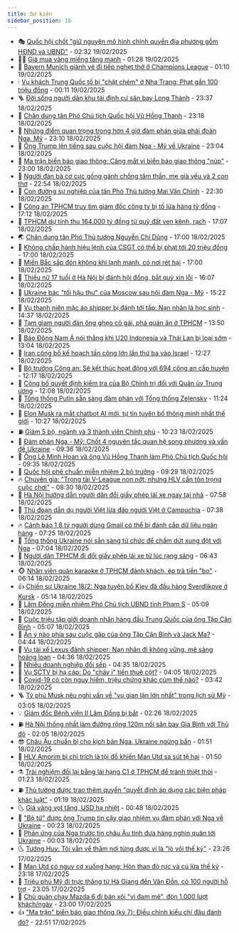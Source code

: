 ```yaml
---
title: Sự kiện
sidebar_position: 16
---
```


<!-- dantri-su-kien:START -->
- 🎭 [Quốc hội chốt &quot;giữ nguyên mô hình chính quyền địa phương gồm HĐND và UBND&quot;](https://dantri.com.vn/xa-hoi/quoc-hoi-chot-giu-nguyen-mo-hinh-chinh-quyen-dia-phuong-gom-hdnd-va-ubnd-20250219092830364.htm) - 02:32 19/02/2025
- 👨‍🏫 [Giá mua vàng miếng tăng mạnh](https://dantri.com.vn/kinh-doanh/gia-mua-vang-mieng-tang-manh-20250219071019024.htm) - 01:28 19/02/2025
- 🌮 [Bayern Munich giành vé đi tiếp nghẹt thở ở Champions League](https://dantri.com.vn/the-thao/bayern-munich-gianh-ve-di-tiep-nghet-tho-o-champions-league-20250219081013201.htm) - 01:10 19/02/2025
- 🕯 [Vụ khách Trung Quốc tố bị &quot;chặt chém&quot; ở Nha Trang: Phạt gần 100 triệu đồng](https://dantri.com.vn/du-lich/vu-khach-trung-quoc-to-bi-chat-chem-o-nha-trang-phat-gan-100-trieu-dong-20250218182544134.htm) - 00:11 19/02/2025
- 🪜 [Đời sống người dân khu tái định cư sân bay Long Thành](https://dantri.com.vn/xa-hoi/doi-song-nguoi-dan-khu-tai-dinh-cu-san-bay-long-thanh-20250218105721562.htm) - 23:37 18/02/2025
- 🐘 [Chân dung tân Phó Chủ tịch Quốc hội Vũ Hồng Thanh](https://dantri.com.vn/xa-hoi/chan-dung-tan-pho-chu-tich-quoc-hoi-vu-hong-thanh-20250218181502738.htm) - 23:18 18/02/2025
- 🤔 [Những điểm quan trọng trong hơn 4 giờ đàm phán giữa phái đoàn Nga, Mỹ](https://dantri.com.vn/the-gioi/nhung-diem-quan-trong-trong-hon-4-gio-dam-phan-giua-phai-doan-nga-my-20250219054017463.htm) - 23:10 18/02/2025
- 🧠 [Ông Trump lên tiếng sau cuộc hội đàm Nga - Mỹ về Ukraine](https://dantri.com.vn/the-gioi/ong-trump-len-tieng-sau-cuoc-hoi-dam-nga-my-ve-ukraine-20250219055835155.htm) - 23:04 18/02/2025
- 📝 [Ma trận biển báo giao thông: Căng mắt vì biển báo giao thông &quot;núp&quot;](https://dantri.com.vn/ban-doc/ma-tran-bien-bao-giao-thong-cang-mat-vi-bien-bao-giao-thong-nup-20250218150916465.htm) - 23:00 18/02/2025
- 🦏 [Người đàn bà cơ cực gồng gánh chồng tâm thần, mẹ già yếu và 2 con thơ](https://dantri.com.vn/tam-long-nhan-ai/nguoi-dan-ba-co-cuc-gong-ganh-chong-tam-than-me-gia-yeu-va-2-con-tho-20250218015017404.htm) - 22:54 18/02/2025
- 🥰 [Con đường sự nghiệp của tân Phó Thủ tướng Mai Văn Chính](https://dantri.com.vn/xa-hoi/con-duong-su-nghiep-cua-tan-pho-thu-tuong-mai-van-chinh-20250218174954962.htm) - 22:30 18/02/2025
- 🤗 [Công an TPHCM truy tìm giám đốc công ty bị tố lừa hàng tỷ đồng](https://dantri.com.vn/phap-luat/cong-an-tphcm-truy-tim-giam-doc-cong-ty-bi-to-lua-hang-ty-dong-20250218233857631.htm) - 17:12 18/02/2025
- 🌈 [TPHCM dự tính thu 164.000 tỷ đồng từ quỹ đất ven kênh, rạch](https://dantri.com.vn/xa-hoi/tphcm-du-tinh-thu-164000-ty-dong-tu-quy-dat-ven-kenh-rach-20250218215817471.htm) - 17:07 18/02/2025
- 🌏 [Chân dung tân Phó Thủ tướng Nguyễn Chí Dũng](https://dantri.com.vn/xa-hoi/chan-dung-tan-pho-thu-tuong-nguyen-chi-dung-20250218173945273.htm) - 17:00 18/02/2025
- 💄 [Không chấp hành hiệu lệnh của CSGT có thể bị phạt tới 20 triệu đồng](https://dantri.com.vn/phap-luat/khong-chap-hanh-hieu-lenh-cua-csgt-co-the-bi-phat-toi-20-trieu-dong-20250218231040668.htm) - 17:00 18/02/2025
- 👺 [Miền Bắc sắp đón không khí lạnh mạnh, có nơi rét hại](https://dantri.com.vn/xa-hoi/mien-bac-sap-don-khong-khi-lanh-manh-co-noi-ret-hai-20250218195031840.htm) - 17:00 18/02/2025
- 👹 [Thiếu nữ 17 tuổi ở Hà Nội bị đánh hội đồng, bắt quỳ xin lỗi](https://dantri.com.vn/xa-hoi/thieu-nu-17-tuoi-o-ha-noi-bi-danh-hoi-dong-bat-quy-xin-loi-20250218230210358.htm) - 16:07 18/02/2025
- 🌊 [Ukraine bác &quot;tối hậu thư&quot; của Moscow sau hội đàm Nga - Mỹ](https://dantri.com.vn/the-gioi/ukraine-bac-toi-hau-thu-cua-moscow-sau-hoi-dam-nga-my-20250218221042500.htm) - 15:22 18/02/2025
- 🤠 [Vụ thanh niên mặc áo shipper bị đánh tới tấp: Nạn nhân là học sinh](https://dantri.com.vn/xa-hoi/vu-thanh-nien-mac-ao-shipper-bi-danh-toi-tap-nan-nhan-la-hoc-sinh-20250218205903699.htm) - 14:37 18/02/2025
- 🎊 [Tạm giam người đàn ông ghẹo cô gái, phá quán ăn ở TPHCM](https://dantri.com.vn/phap-luat/tam-giam-nguoi-dan-ong-gheo-co-gai-pha-quan-an-o-tphcm-20250218195145510.htm) - 13:50 18/02/2025
- 🐘 [Báo Đông Nam Á nói thẳng khi U20 Indonesia và Thái Lan bị loại sớm](https://dantri.com.vn/the-thao/bao-dong-nam-a-noi-thang-khi-u20-indonesia-va-thai-lan-bi-loai-som-20250218193836580.htm) - 13:04 18/02/2025
- 💂 [Iran công bố kế hoạch tấn công lớn lần thứ ba vào Israel](https://dantri.com.vn/the-gioi/iran-cong-bo-ke-hoach-tan-cong-lon-lan-thu-ba-vao-israel-20250218191626910.htm) - 12:27 18/02/2025
- 👹 [Bộ trưởng Công an: Sẽ kết thúc hoạt động với 694 công an cấp huyện](https://dantri.com.vn/xa-hoi/bo-truong-cong-an-se-ket-thuc-hoat-dong-voi-694-cong-an-cap-huyen-20250218190725572.htm) - 12:17 18/02/2025
- 🦒 [Công bố quyết định kiểm tra của Bộ Chính trị đối với Quân ủy Trung ương](https://dantri.com.vn/xa-hoi/cong-bo-quyet-dinh-kiem-tra-cua-bo-chinh-tri-doi-voi-quan-uy-trung-uong-20250218182943290.htm) - 12:08 18/02/2025
- 🗽 [Tổng thống Putin sẵn sàng đàm phán với Tổng thống Zelensky](https://dantri.com.vn/the-gioi/tong-thong-putin-san-sang-dam-phan-voi-tong-thong-zelensky-20250218181312689.htm) - 11:24 18/02/2025
- 💄 [Elon Musk ra mắt chatbot AI mới, tự tin tuyên bố thông minh nhất thế giới](https://dantri.com.vn/cong-nghe/elon-musk-ra-mat-chatbot-ai-moi-tu-tin-tuyen-bo-thong-minh-nhat-the-gioi-20250218165520094.htm) - 10:27 18/02/2025
- ⛽️ [Giảm 5 bộ, ngành và 3 thành viên Chính phủ](https://dantri.com.vn/xa-hoi/giam-5-bo-nganh-va-3-thanh-vien-chinh-phu-20250218091155486.htm) - 10:23 18/02/2025
- 🥷 [Đàm phán Nga - Mỹ: Chốt 4 nguyên tắc quan hệ song phương và vấn đề Ukraine](https://dantri.com.vn/the-gioi/dam-phan-nga-my-chot-4-nguyen-tac-quan-he-song-phuong-va-van-de-ukraine-20250218163521118.htm) - 09:36 18/02/2025
- 🤖 [Ông Lê Minh Hoan và ông Vũ Hồng Thanh làm Phó Chủ tịch Quốc hội](https://dantri.com.vn/xa-hoi/ong-le-minh-hoan-va-ong-vu-hong-thanh-lam-pho-chu-tich-quoc-hoi-20250217175402349.htm) - 09:35 18/02/2025
- 🌊 [Quốc hội phê chuẩn miễn nhiệm 2 bộ trưởng](https://dantri.com.vn/xa-hoi/quoc-hoi-phe-chuan-mien-nhiem-2-bo-truong-20250218130505486.htm) - 09:29 18/02/2025
- 🔥 [Chuyên gia: &quot;Trọng tài V-League non nớt, nhưng HLV cần tôn trọng cuộc chơi&quot;](https://dantri.com.vn/the-thao/chuyen-gia-trong-tai-v-league-non-not-nhung-hlv-can-ton-trong-cuoc-choi-20250218004513310.htm) - 08:30 18/02/2025
- 🦏 [Hà Nội hướng dẫn người dân đổi giấy phép lái xe ngay tại nhà](https://dantri.com.vn/xa-hoi/ha-noi-huong-dan-nguoi-dan-doi-giay-phep-lai-xe-ngay-tai-nha-20250218141428131.htm) - 07:58 18/02/2025
- 🐘 [Thủ đoạn dẫn dụ người Việt lừa đảo người Việt ở Campuchia](https://dantri.com.vn/phap-luat/thu-doan-dan-du-nguoi-viet-lua-dao-nguoi-viet-o-campuchia-20250218104121484.htm) - 07:38 18/02/2025
- 🔥 [Cảnh báo 1,8 tỷ người dùng Gmail có thể bị đánh cắp dữ liệu ngân hàng](https://dantri.com.vn/cong-nghe/canh-bao-18-ty-nguoi-dung-gmail-co-the-bi-danh-cap-du-lieu-ngan-hang-20250218124147515.htm) - 07:25 18/02/2025
- 💼 [Tổng thống Ukraine nói sẵn sàng từ chức để chấm dứt xung đột với Nga](https://dantri.com.vn/the-gioi/tong-thong-ukraine-noi-san-sang-tu-chuc-de-cham-dut-xung-dot-voi-nga-20250218132805569.htm) - 07:04 18/02/2025
- 🚀 [Người dân TPHCM đi đổi giấy phép lái xe từ lúc rạng sáng](https://dantri.com.vn/xa-hoi/nguoi-dan-tphcm-di-doi-giay-phep-lai-xe-tu-luc-rang-sang-20250218123043870.htm) - 06:43 18/02/2025
- 🐵 [Nhân viên quán karaoke ở TPHCM đánh khách, ép trả tiền &quot;bo&quot;](https://dantri.com.vn/phap-luat/nhan-vien-quan-karaoke-o-tphcm-danh-khach-ep-tra-tien-bo-20250218114304949.htm) - 06:14 18/02/2025
- 👍 [Chiến sự Ukraine 18/2: Nga tuyên bố Kiev đã đầu hàng Sverdlikove ở Kursk](https://dantri.com.vn/the-gioi/chien-su-ukraine-182-nga-tuyen-bo-kiev-da-dau-hang-sverdlikove-o-kursk-20250218113954182.htm) - 05:14 18/02/2025
- 🚦 [Lâm Đồng miễn nhiệm Phó Chủ tịch UBND tỉnh Phạm S](https://dantri.com.vn/xa-hoi/lam-dong-mien-nhiem-pho-chu-tich-ubnd-tinh-pham-s-20250218114929777.htm) - 05:09 18/02/2025
- 🥸 [Cuộc triệu tập giới doanh nhân hàng đầu Trung Quốc của ông Tập Cận Bình](https://dantri.com.vn/the-gioi/cuoc-trieu-tap-gioi-doanh-nhan-hang-dau-trung-quoc-cua-ong-tap-can-binh-20250218111434729.htm) - 05:07 18/02/2025
- 🥷 [Ẩn ý nào phía sau cuộc gặp của ông Tập Cận Bình và Jack Ma?](https://dantri.com.vn/kinh-doanh/an-y-nao-phia-sau-cuoc-gap-cua-ong-tap-can-binh-va-jack-ma-20250218002044619.htm) - 04:44 18/02/2025
- 🤡 [Vụ tài xế Lexus đánh shipper: Nạn nhân đi không vững, mê sảng hoảng loạn](https://dantri.com.vn/phap-luat/vu-tai-xe-lexus-danh-shipper-nan-nhan-di-khong-vung-me-sang-hoang-loan-20250218112538796.htm) - 04:36 18/02/2025
- 🥳 [Nhiều doanh nghiệp đổi sếp](https://dantri.com.vn/kinh-doanh/nhieu-doanh-nghiep-doi-sep-20250218105803222.htm) - 04:35 18/02/2025
- 🤩 [Vụ SCTV bị hạ cáp: Do &quot;chây ì&quot; tiền thuê cột?](https://dantri.com.vn/xa-hoi/vu-sctv-bi-ha-cap-do-chay-i-tien-thue-cot-20250218094224969.htm) - 04:05 18/02/2025
- 🎡 [Covid-19 có còn nguy hiểm, triệu chứng khác cúm thế nào?](https://dantri.com.vn/suc-khoe/covid-19-co-con-nguy-hiem-trieu-chung-khac-cum-the-nao-20250218101531544.htm) - 03:42 18/02/2025
- 🪜 [Tỷ phú Musk nêu nghi vấn về &quot;vụ gian lận lớn nhất&quot; trong lịch sử Mỹ](https://dantri.com.vn/the-gioi/ty-phu-musk-neu-nghi-van-ve-vu-gian-lan-lon-nhat-trong-lich-su-my-20250218093949067.htm) - 03:05 18/02/2025
- 💡 [Giám đốc Bệnh viện II Lâm Đồng bị bắt](https://dantri.com.vn/phap-luat/giam-doc-benh-vien-ii-lam-dong-bi-bat-20250218072515094.htm) - 02:26 18/02/2025
- ⛽️ [Hà Nội thống nhất làm đường rộng 120m nối sân bay Gia Bình với Thủ đô](https://dantri.com.vn/xa-hoi/ha-noi-thong-nhat-lam-duong-rong-120m-noi-san-bay-gia-binh-voi-thu-do-20250218090342335.htm) - 02:05 18/02/2025
- 😎 [Châu Âu chuẩn bị cho kịch bản Nga, Ukraine ngừng bắn](https://dantri.com.vn/the-gioi/chau-au-chuan-bi-cho-kich-ban-nga-ukraine-ngung-ban-20250218081210612.htm) - 01:51 18/02/2025
- 🗽 [HLV Amorim bị chỉ trích là tội đồ khiến Man Utd sa sút tệ hại](https://dantri.com.vn/the-thao/hlv-amorim-bi-chi-trich-la-toi-do-khien-man-utd-sa-sut-te-hai-20250218000723731.htm) - 01:50 18/02/2025
- ⚗️ [Trải nghiệm đổi lại bằng lái hạng C1 ở TPHCM để tránh thiệt thòi](https://dantri.com.vn/xa-hoi/trai-nghiem-doi-lai-bang-lai-hang-c1-o-tphcm-de-tranh-thiet-thoi-20250217220438759.htm) - 01:23 18/02/2025
- ⛽️ [Thủ tướng được trao thêm quyền &quot;quyết định áp dụng các biện pháp khác luật&quot;](https://dantri.com.vn/xa-hoi/thu-tuong-duoc-trao-them-quyen-quyet-dinh-ap-dung-cac-bien-phap-khac-luat-20250218081549875.htm) - 01:19 18/02/2025
- 🌜 [Giá vàng vọt tăng, USD hạ nhiệt](https://dantri.com.vn/kinh-doanh/gia-vang-vot-tang-usd-ha-nhiet-20250217231132258.htm) - 00:48 18/02/2025
- 🦩 [&quot;Bộ tứ&quot; được ông Trump tin cậy giao nhiệm vụ đàm phán với Nga về Ukraine](https://dantri.com.vn/the-gioi/bo-tu-duoc-ong-trump-tin-cay-giao-nhiem-vu-dam-phan-voi-nga-ve-ukraine-20250218071217430.htm) - 00:23 18/02/2025
- 🦒 [Phản ứng của Nga trước tin châu Âu tính đưa hàng nghìn quân tới Ukraine](https://dantri.com.vn/the-gioi/phan-ung-cua-nga-truoc-tin-chau-au-tinh-dua-hang-nghin-quan-toi-ukraine-20250218064853628.htm) - 00:03 18/02/2025
- 🌜 [Tướng Huy: Tôi vẫn về thăm nơi từng được ví là &quot;lò vôi thế kỷ&quot;](https://dantri.com.vn/xa-hoi/tuong-huy-toi-van-ve-tham-noi-tung-duoc-vi-la-lo-voi-the-ky-20250217203633729.htm) - 23:26 17/02/2025
- 🐎 [Man Utd có nguy cơ xuống hạng: Hòn than đỏ rực và cú lừa thế kỷ](https://dantri.com.vn/the-thao/man-utd-co-nguy-co-xuong-hang-hon-than-do-ruc-va-cu-lua-the-ky-20250218004835552.htm) - 23:18 17/02/2025
- 🌋 [Triệu phú Mỹ đi trực thăng từ Hà Giang đến Vân Đồn, có 100 người hỗ trợ](https://dantri.com.vn/du-lich/trieu-phu-my-di-truc-thang-tu-ha-giang-den-van-don-co-100-nguoi-ho-tro-20250217101817756.htm) - 23:05 17/02/2025
- 🧰 [Chủ quán chạy Mazda 6 đi bán xôi &quot;vì đam mê&quot;, đón 1.000 lượt khách/ngày](https://dantri.com.vn/lao-dong-viec-lam/chu-quan-chay-mazda-6-di-ban-xoi-vi-dam-me-don-1000-luot-khachngay-20250217193403266.htm) - 23:00 17/02/2025
- 👍 [&quot;Ma trận&quot; biển báo giao thông &lpar;kỳ 7&rpar;: Điều chỉnh kiểu chỉ đâu đánh đó?](https://dantri.com.vn/xa-hoi/ma-tran-bien-bao-giao-thong-ky-7-dieu-chinh-kieu-chi-dau-danh-do-20250217193452862.htm) - 22:51 17/02/2025<!-- dantri-su-kien:END -->
